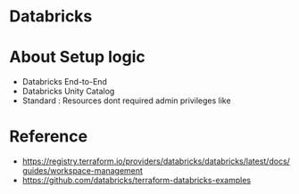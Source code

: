 # Databricks


# About Setup logic

- Databricks End-to-End
- Databricks Unity Catalog
- Standard : Resources dont required admin privileges like 


# Reference
- https://registry.terraform.io/providers/databricks/databricks/latest/docs/guides/workspace-management
- https://github.com/databricks/terraform-databricks-examples

